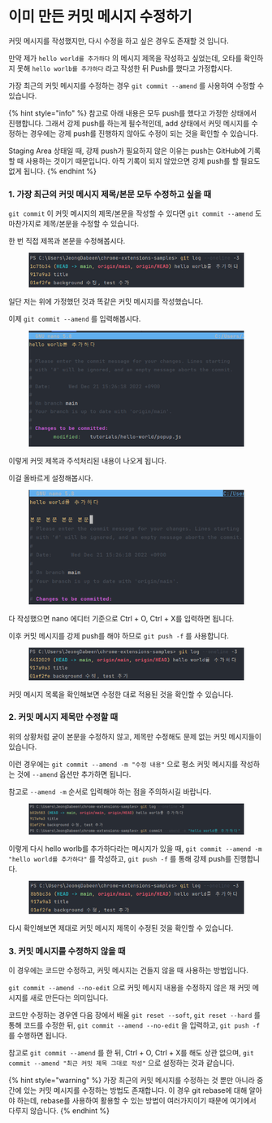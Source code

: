 # 이미 만든 커밋 메시지 수정하기

커밋 메시지를 작성했지만, 다시 수정을 하고 싶은 경우도 존재할 것 입니다.

만약 제가 `hello world를 추가하다` 의 메시지 제목을 작성하고 싶었는데, 오타를 확인하지 못해 `hello worlb를 추가하다` 라고 작성한 뒤 Push를 했다고 가정합시다.

가장 최근의 커밋 메시지를 수정하는 경우 `git commit --amend` 를 사용하여 수정할 수 있습니다.



{% hint style="info" %}
참고로 아래 내용은 모두 push를 했다고 가정한 상태에서 진행합니다. 그래서 강제 push를 하는게 필수적인데, add 상태에서 커밋 메시지를 수정하는 경우에는 강제 push를 진행하지 않아도 수정이 되는 것을 확인할 수 있습니다.

Staging Area 상태일 때, 강제 push가 필요하지 않은 이유는 push는 GitHub에 기록할 때 사용하는 것이기 때문입니다. 아직 기록이 되지 않았으면 강제 push를 할 필요도 없게 됩니다.
{% endhint %}



### 1. 가장 최근의 커밋 메시지 제목/본문 모두 수정하고 싶을 때

`git commit` 이 커밋 메시지의 제목/본문을 작성할 수 있다면 `git commit --amend` 도 마찬가지로 제목/본문을 수정할 수 있습니다.

한 번 직접 제목과 본문을 수정해봅시다.

<figure><img src="../.gitbook/assets/image (6).png" alt=""><figcaption></figcaption></figure>

일단 저는 위에 가정했던 것과 똑같은 커밋 메시지를 작성했습니다.

이제 `git commit --amend` 를 입력해봅시다.

<figure><img src="../.gitbook/assets/image (1).png" alt=""><figcaption></figcaption></figure>

이렇게 커밋 제목과 주석처리된 내용이 나오게 됩니다.

이걸 올바르게 설정해봅시다.

<figure><img src="../.gitbook/assets/image.png" alt=""><figcaption></figcaption></figure>

다 작성했으면 nano 에디터 기준으로 Ctrl + O, Ctrl + X를 입력하면 됩니다.

이후 커밋 메시지를 강제 push를 해야 하므로 `git push -f` 를 사용합니다.

<figure><img src="../.gitbook/assets/image (8).png" alt=""><figcaption></figcaption></figure>

커밋 메시지 목록을 확인해보면 수정한 대로 적용된 것을 확인할 수 있습니다.

### 2. 커밋 메시지 제목만 수정할 때

위의 상황처럼 굳이 본문을 수정하지 않고, 제목만 수정해도 문제 없는 커밋 메시지들이 있습니다.

이런 경우에는 `git commit --amend -m "수정 내용"` 으로 평소 커밋 메시지를 작성하는 것에 `--amend` 옵션만 추가하면 됩니다.

참고로 `--amend -m` 순서로 입력해야 하는 점을 주의하시길 바랍니다.

<figure><img src="../.gitbook/assets/image (2).png" alt=""><figcaption></figcaption></figure>

이렇게 다시 hello worlb를 추가하다라는 메시지가 있을 때, `git commit --amend -m "hello world를 추가하다"` 를 작성하고, `git push -f` 를 통해 강제 push를 진행합니다.

<figure><img src="../.gitbook/assets/image (7).png" alt=""><figcaption></figcaption></figure>

다시 확인해보면 제대로 커밋 메시지 제목이 수정된 것을 확인할 수 있습니다.



### 3. 커밋 메시지를 수정하지 않을 때

이 경우에는 코드만 수정하고, 커밋 메시지는 건들지 않을 때 사용하는 방법입니다.

`git commit --amend --no-edit` 으로 커밋 메시지 내용을 수정하지 않은 채 커밋 메시지를 새로 만든다는 의미입니다.

코드만 수정하는 경우엔 다음 장에서 배울 `git reset --soft`, `git reset --hard` 를 통해 코드를 수정한 뒤, `git commit --amend --no-edit` 을 입력하고, `git push -f` 를 수행하면 됩니다.

참고로 `git commit --amend` 를 한 뒤, Ctrl + O, Ctrl + X를 해도 상관 없으며, `git commit --amend "최근 커밋 제목 그대로 작성"` 으로 설정하는 것과 같습니다.





{% hint style="warning" %}
가장 최근의 커밋 메시지를 수정하는 것 뿐만 아니라 중간에 있는 커밋 메시지를 수정하는 방법도 존재합니다. 이 경우 git rebase에 대해 알아야 하는데, rebase를 사용하여 활용할 수 있는 방법이 여러가지이기 때문에 여기에서 다루지 않습니다.
{% endhint %}
